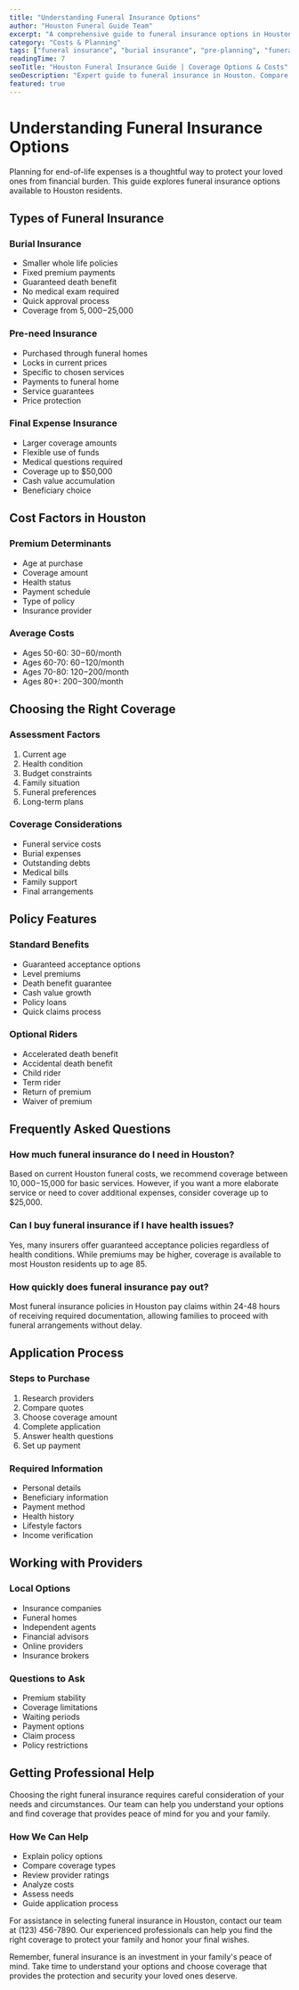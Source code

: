 ```yaml
---
title: "Understanding Funeral Insurance Options"
author: "Houston Funeral Guide Team"
excerpt: "A comprehensive guide to funeral insurance options in Houston, including types of coverage, costs, and how to choose the right policy for your needs."
category: "Costs & Planning"
tags: ["funeral insurance", "burial insurance", "pre-planning", "funeral costs"]
readingTime: 7
seoTitle: "Houston Funeral Insurance Guide | Coverage Options & Costs"
seoDescription: "Expert guide to funeral insurance in Houston. Compare policies, understand coverage options, and find the right insurance for your needs."
featured: true
---
```


# Understanding Funeral Insurance Options

Planning for end-of-life expenses is a thoughtful way to protect your loved ones from financial burden. This guide explores funeral insurance options available to Houston residents.

## Types of Funeral Insurance

### Burial Insurance
- Smaller whole life policies
- Fixed premium payments
- Guaranteed death benefit
- No medical exam required
- Quick approval process
- Coverage from $5,000-$25,000

### Pre-need Insurance
- Purchased through funeral homes
- Locks in current prices
- Specific to chosen services
- Payments to funeral home
- Service guarantees
- Price protection

### Final Expense Insurance
- Larger coverage amounts
- Flexible use of funds
- Medical questions required
- Coverage up to $50,000
- Cash value accumulation
- Beneficiary choice

## Cost Factors in Houston

### Premium Determinants
- Age at purchase
- Coverage amount
- Health status
- Payment schedule
- Type of policy
- Insurance provider

### Average Costs
- Ages 50-60: $30-$60/month
- Ages 60-70: $60-$120/month
- Ages 70-80: $120-$200/month
- Ages 80+: $200-$300/month

## Choosing the Right Coverage

### Assessment Factors
1. Current age
2. Health condition
3. Budget constraints
4. Family situation
5. Funeral preferences
6. Long-term plans

### Coverage Considerations
- Funeral service costs
- Burial expenses
- Outstanding debts
- Medical bills
- Family support
- Final arrangements

## Policy Features

### Standard Benefits
- Guaranteed acceptance options
- Level premiums
- Death benefit guarantee
- Cash value growth
- Policy loans
- Quick claims process

### Optional Riders
- Accelerated death benefit
- Accidental death benefit
- Child rider
- Term rider
- Return of premium
- Waiver of premium

## Frequently Asked Questions

### How much funeral insurance do I need in Houston?
Based on current Houston funeral costs, we recommend coverage between $10,000-$15,000 for basic services. However, if you want a more elaborate service or need to cover additional expenses, consider coverage up to $25,000.

### Can I buy funeral insurance if I have health issues?
Yes, many insurers offer guaranteed acceptance policies regardless of health conditions. While premiums may be higher, coverage is available to most Houston residents up to age 85.

### How quickly does funeral insurance pay out?
Most funeral insurance policies in Houston pay claims within 24-48 hours of receiving required documentation, allowing families to proceed with funeral arrangements without delay.

## Application Process

### Steps to Purchase
1. Research providers
2. Compare quotes
3. Choose coverage amount
4. Complete application
5. Answer health questions
6. Set up payment

### Required Information
- Personal details
- Beneficiary information
- Payment method
- Health history
- Lifestyle factors
- Income verification

## Working with Providers

### Local Options
- Insurance companies
- Funeral homes
- Independent agents
- Financial advisors
- Online providers
- Insurance brokers

### Questions to Ask
- Premium stability
- Coverage limitations
- Waiting periods
- Payment options
- Claim process
- Policy restrictions

## Getting Professional Help

Choosing the right funeral insurance requires careful consideration of your needs and circumstances. Our team can help you understand your options and find coverage that provides peace of mind for you and your family.

### How We Can Help
- Explain policy options
- Compare coverage types
- Review provider ratings
- Analyze costs
- Assess needs
- Guide application process

For assistance in selecting funeral insurance in Houston, contact our team at (123) 456-7890. Our experienced professionals can help you find the right coverage to protect your family and honor your final wishes.

Remember, funeral insurance is an investment in your family's peace of mind. Take time to understand your options and choose coverage that provides the protection and security your loved ones deserve.